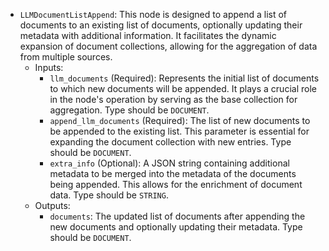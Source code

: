 - `LLMDocumentListAppend`: This node is designed to append a list of documents to an existing list of documents, optionally updating their metadata with additional information. It facilitates the dynamic expansion of document collections, allowing for the aggregation of data from multiple sources.
    - Inputs:
        - `llm_documents` (Required): Represents the initial list of documents to which new documents will be appended. It plays a crucial role in the node's operation by serving as the base collection for aggregation. Type should be `DOCUMENT`.
        - `append_llm_documents` (Required): The list of new documents to be appended to the existing list. This parameter is essential for expanding the document collection with new entries. Type should be `DOCUMENT`.
        - `extra_info` (Optional): A JSON string containing additional metadata to be merged into the metadata of the documents being appended. This allows for the enrichment of document data. Type should be `STRING`.
    - Outputs:
        - `documents`: The updated list of documents after appending the new documents and optionally updating their metadata. Type should be `DOCUMENT`.

